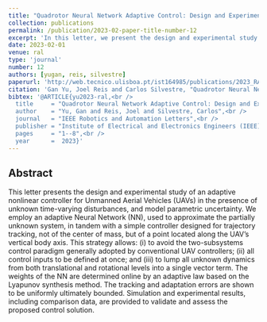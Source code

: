 ```yaml
---
title: "Quadrotor Neural Network Adaptive Control: Design and Experimental Validation"
collection: publications
permalink: /publication/2023-02-paper-title-number-12
excerpt: 'In this letter, we present the design and experimental study of an adaptive nonlinear controller for Unmanned Aerial Vehicles (UAVs) in the presence of unknown time-varying disturbances, and model parametric uncertainty.'
date: 2023-02-01
venue: ral
type: 'journal'
number: 12
authors: [yugan, reis, silvestre]
paperurl: 'http://web.tecnico.ulisboa.pt/ist164985/publications/2023_RAL_Quadrotor_Neural_Network_Adaptive_Control_Design_and_Experimental_Validation.pdf'
citation: 'Gan Yu, Joel Reis and Carlos Silvestre, "Quadrotor Neural Network Adaptive Control: Design and Experimental Validation," IEEE Robotics and Automation Letters, 2023.'
bibtex: '@ARTICLE{yu2023-ral,<br />
  title     = "Quadrotor Neural Network Adaptive Control: Design and Experimental Validation",<br />
  author    = "Yu, Gan and Reis, Joel and Silvestre, Carlos",<br />
  journal   = "IEEE Robotics and Automation Letters",<br />
  publisher = "Institute of Electrical and Electronics Engineers (IEEE)",<br />
  pages     = "1--8",<br />
  year      =  2023}'
---
```

**Abstract**
---
This letter presents the design and experimental study of an adaptive nonlinear controller for Unmanned Aerial Vehicles (UAVs) in the presence of unknown time-varying disturbances, and model parametric uncertainty.
We employ an adaptive Neural Network (NN), used to approximate the partially unknown system, in tandem with a simple controller designed for trajectory tracking, not of the center of mass, but of a point located along the UAV’s vertical body axis.
This strategy allows: (i) to avoid the two-subsystems control paradigm generally adopted by conventional UAV controllers; (ii) all control inputs to be defined at once; and (iii) to lump all unknown dynamics from both translational and rotational levels into a single vector term.
The weights of the NN are determined online by an adaptive law based on the Lyapunov synthesis method.
The tracking and adaptation errors are shown to be uniformly ultimately bounded.
Simulation and experimental results, including comparison data, are provided to validate and assess the proposed control solution.


